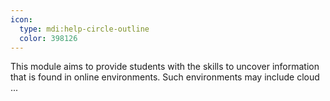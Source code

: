 ```yaml
---
icon:
  type: mdi:help-circle-outline
  color: 398126
---
```


This module aims to provide students with the skills to uncover information that is found in online environments. Such environments may include cloud  ... 
